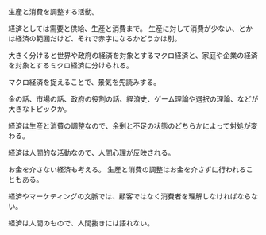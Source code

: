 生産と消費を調整する活動。

経済としては需要と供給、生産と消費まで。
生産に対して消費が少ない、とかは経済の範囲だけど、それで赤字になるかどうかは別。

大きく分けると世界や政府の経済を対象とするマクロ経済と、家庭や企業の経済を対象とするミクロ経済に分けられる。

マクロ経済を捉えることで、景気を先読みする。

金の話、市場の話、政府の役割の話、経済史、ゲーム理論や選択の理論、などが大きなトピックか。

経済は生産と消費の調整なので、余剰と不足の状態のどちらかによって対処が変わる。

経済は人間的な活動なので、人間心理が反映される。

お金を介さない経済も考える。
生産と消費の調整はお金を介さずに行われることもある。

経済やマーケティングの文脈では、顧客ではなく消費者を理解しなければならない。

経済は人間のもので、人間抜きには語れない。
